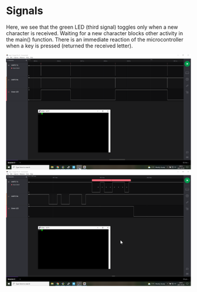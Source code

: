# Signals
Here, we see that the green LED (third signal) toggles only when a new character is received.
Waiting for a new character blocks other activity in the main() function.
There is an immediate reaction of the microcontroller when a key is pressed (returned the received letter).

![Big picture](blockingEchoBigPic.png)
![Zoom in](blockingEchoCloseup.png)